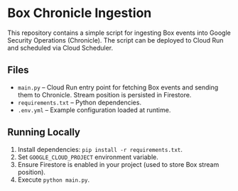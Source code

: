 # Box Chronicle Ingestion

This repository contains a simple script for ingesting Box events into Google Security Operations (Chronicle). The script can be deployed to Cloud Run and scheduled via Cloud Scheduler.

## Files
- `main.py` – Cloud Run entry point for fetching Box events and sending them to Chronicle. Stream position is persisted in Firestore.
- `requirements.txt` – Python dependencies.
- `.env.yml` – Example configuration loaded at runtime.

## Running Locally
1. Install dependencies: `pip install -r requirements.txt`.
2. Set `GOOGLE_CLOUD_PROJECT` environment variable.
3. Ensure Firestore is enabled in your project (used to store Box stream position).
4. Execute `python main.py`.
